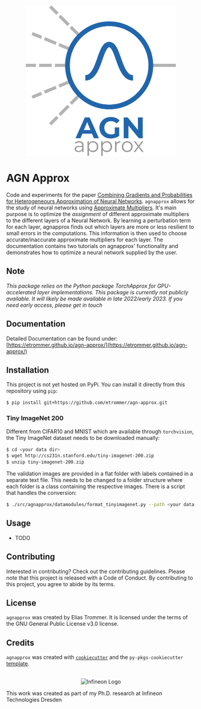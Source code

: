<p align="center">
<img width="400" height="400" src="https://raw.githubusercontent.com/etrommer/agn-approx/main/docs/agnapprox_logo.png" alt="AGN Approx Logo">
</p>

# AGN Approx
Code and experiments for the paper [Combining Gradients and Probabilities for Heterogeneours Approximation of Neural Networks](https://arxiv.org/abs/2208.07265).
`agnapprox` allows for the study of neural networks using [Approximate Multipliers](https://en.wikipedia.org/wiki/Approximate_computing). It's main purpose is to optimize the _assignment_ of different approximate multipliers to the different layers of a Neural Network.
By learning a perturbation term for each layer, agnapprox finds out which layers are more or less resilient to small errors in the computations. This information is then used to choose accurate/inaccurate approximate multipliers for each layer.
The documentation contains two tutorials on agnapprox' functionality and demonstrates how to optimize a neural network supplied by the user.

## Note
*This package relies on the Python package TorchApprox for GPU-accelerated layer implementations. This package is currently not publicly available. It will likely be made available in late 2022/early 2023. If you need early access, please get in touch*

## Documentation
Detailed Documentation can be found under: [https://etrommer.github.io/agn-approx/](https://etrommer.github.io/agn-approx/)

## Installation
This project is not yet hosted on PyPi. You can install it directly from this repository using `pip`:
```bash
$ pip install git+https://github.com/etrommer/agn-approx.git
```
### Tiny ImageNet 200
Different from CIFAR10 and MNIST which are available through `torchvision`, the Tiny ImageNet dataset needs to be downloaded manually:
```bash
$ cd <your data dir>
$ wget http://cs231n.stanford.edu/tiny-imagenet-200.zip
$ unzip tiny-imagenet-200.zip
```
The validation images are provided in a flat folder with labels contained in a separate text file. This needs to be changed to a folder structure where each folder is a class containing the respective images. There is a script that handles the conversion:
```bash
$ ./src/agnapprox/datamodules/format_tinyimagenet.py --path <your data dir>/tiny-imagenet-200
```

## Usage

- TODO

## Contributing

Interested in contributing? Check out the contributing guidelines. Please note that this project is released with a Code of Conduct. By contributing to this project, you agree to abide by its terms.

## License

`agnapprox` was created by Elias Trommer. It is licensed under the terms of the GNU General Public License v3.0 license.

## Credits
`agnapprox` was created with [`cookiecutter`](https://cookiecutter.readthedocs.io/en/latest/) and the `py-pkgs-cookiecutter` [template](https://github.com/py-pkgs/py-pkgs-cookiecutter).
<br/>
<br/>
<p align="center">
<img src="https://upload.wikimedia.org/wikipedia/commons/thumb/b/bb/Infineon-Logo.svg/320px-Infineon-Logo.svg.png" alt="Infineon Logo">
</p>
This work was created as part of my Ph.D. research at Infineon Technologies Dresden
